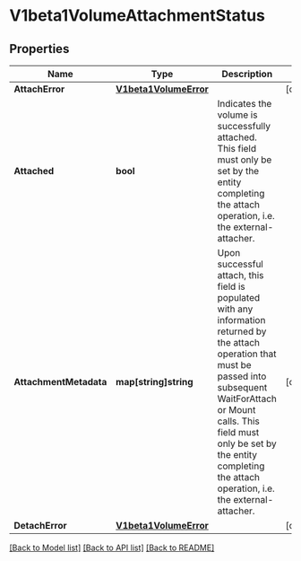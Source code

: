 # V1beta1VolumeAttachmentStatus

## Properties
Name | Type | Description | Notes
------------ | ------------- | ------------- | -------------
**AttachError** | [**V1beta1VolumeError**](v1beta1.VolumeError.md) |  | [optional] 
**Attached** | **bool** | Indicates the volume is successfully attached. This field must only be set by the entity completing the attach operation, i.e. the external-attacher. | 
**AttachmentMetadata** | **map[string]string** | Upon successful attach, this field is populated with any information returned by the attach operation that must be passed into subsequent WaitForAttach or Mount calls. This field must only be set by the entity completing the attach operation, i.e. the external-attacher. | [optional] 
**DetachError** | [**V1beta1VolumeError**](v1beta1.VolumeError.md) |  | [optional] 

[[Back to Model list]](../README.md#documentation-for-models) [[Back to API list]](../README.md#documentation-for-api-endpoints) [[Back to README]](../README.md)


